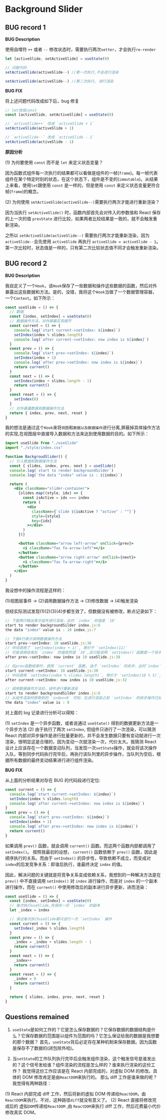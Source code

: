 # Background Slider

## BUG record 1

**BUG Description**

使用自增符 `++` 或者 `--` 修改状态时，需要执行两次`setter`，才会执行`re-render`

```jsx
let [activeSlide, setActiveSlide] = useState(0)

// 问题代码
setActiveSlide(activeSlide--) //第一次执行,不会进行渲染

setActiveSlide(activeSlide--) //第二次执行, 进行渲染
```

**BUG FIX**

将上述问题代码改成如下后，bug 修复

```jsx
// let改成const
const [activeSlide, setActiveSlide] = useState(0)

// `activeSlide++` 改成 `activeSlide + 1`
setActiveSlide(activeSlide + 1)

// `activeSlide--` 改成 `activeSlide - 1`
setActiveSlide(activeSlide - 1)
```

**原因分析**

(1) 为何要使用 `const` 而不是 `let` 来定义状态变量？

因为函数式组件每一次执行的结果都可以看做是组件的一帧(`frame`)。每一帧代表组件在某个特定时刻的状态，在这个状态下，组件是不变的(`immutable`)。从结果上来看，使用`let`跟使用 `const` 是一样的，但是使用 `const` 来定义状态变量更符合帧(`frame`)的概念。

(2) 为何使用 `setActiveSlide(activeSlide--)`需要执行两次才能进行重新渲染？

因为当执行 `setActiveSlide()` 时，函数内部首先会对传入的参数值和 React 保存的上一次的值 `prevState` 进行比较，如果两者比较结果是一致的，就不会触发重新渲染。

之所以 `setActiveSlide(activeSlide--)` 需要执行两次才能重新渲染，因为 `activeSlide--`会先使用 `activeSlide` 再执行 `activeSlide = activeSlide - 1`。第一次比较时，状态值是一样的，只有第二次比较状态值不同才会触发重新渲染。

## BUG record 2

**BUG Description**

我自定义了一个`Hook`，该`Hook`保存了一些数据和操作这些数据的函数，然后对外暴露出这些数据和方法。是的，没错，我将这个`Hook`当做了一个数据管理容器，一个`Context`。如下所示：

```jsx
const useSlide = () => {
  // 数据
  const [index, setIndex] = useState(0)
  // 数据操作方法，对外屏蔽实现细节
  const current = () => {
    console.log(`start current->setIndex: ${index}`)
    setIndex(index % slides.length)
    console.log(`after current->setIndex: now index is ${index}`)
  }
  const prev = () => {
    console.log(`start prev->setIndex: ${index}`)
    setIndex(index + 1)
    console.log(`after prev->setIndex: now index is ${index}`)
    return current()
  }
  const next = () => {
    setIndex(index + slides.length - 1)
    return current()
  }
  const reset = () => {
    setIndex(0)
  }
  // 对外暴露数据和数据操作方法
  return { index, prev, next, reset }
}
```

我的想法是通过这个`Hook`来将`视图`和`数据以及数据操作`进行分离,屏蔽掉具体操作方法的实现,在视图层中直接导入数据和方法来达到使用数据的目的。如下所示：

```jsx
import useSlide from "./useSlide"
import "./style/index.css"

function BackgroudSlider() {
  // 引入数据和数据操作方法
  const { slides, index, prev, next } = useSlide()
  console.log(`start to render backgroundSilder`)
  console.log(`the data "index" value is : ${index}`)

  return (
    <div className="slider-container">
      {slides.map((style, idx) => {
        const isActive = idx === index
        return (
          <div
            className={`slide ${isActive ? "active" : ""}`}
            style={style}
            key={idx}
          ></div>
        )
      })}

      <button className="arrow left-arrow" onClick={prev}>
        <i className="fas fa-arrow-left"></i>
      </button>
      <button className="arrow right-arrow" onClick={next}>
        <i className="fas fa-arrow-right"></i>
      </button>
    </div>
  )
}
```

我设想中的操作流程是这样的：

(1)视图层事件 -> (2)调用数据操作方法 -> (3)修改数据 -> (4)触发渲染

但经实际测试发现(1)(2)(3)(4)步都生效了，但数据没有被修改，断点记录如下：

```jsx
// 下面两行输出表示组件进行渲染，此时 `index` 的值是 `10`
start to render backgroundSilder index.js:6
the data "index" value is : 10 index.js:7

// 下面4行表示调用数据操作方法
start prev->setIndex: 10 useSlide.js:36
// 中间调用了 `setIndex(index + 1)`, 等价于 `setIndex(11)`
// 可是调用结束后 `index` 的值依然是 `10`,这只能说明 `setIndex()`函数是一个异步函数
after prev->setIndex: now index is 10 useSlide.js:38

// 在prev函数结束时，调用 `current` 函数, 由于 `setIndex` 的异步，此时`index` 的值依然是 `10`
start current->setIndex: 10 useSlide.js:30
// 中间调用 `setIndex(index % slides.length)`, 等价于 `setIndex(10 % 5)`, 即 `setIndex(0)`
after current->setIndex: now index is 10 useSlide.js:32

// 调用数据操作方法后，组件进行重新渲染
start to render backgroundSilder index.js:6
// 从组件渲染时获取到的 `index=0` 可知，在进行渲染之前 `setIndex` 的异步操作已经结束
the data "index" value is : 0
```

对上面的 log 记录进行分析可以得知：

(1) `setIndex` 是一个异步函数，或者说通过 `useState()` 得到的数据更新方法是一个异步方法
(2) 由于执行了两次 `setIndex`, 但组件只进行了一次渲染，可以猜测 React 内部对异步操作是进行批量更新的，并不会发生数据只要有变动就进行一次渲染，很明显这是合理的，因为变动一次就渲染一次，代价太大。我猜测 React 设计上应该存在一个数据变动队列，当发现一次`setState`操作，就会将该次操作入队，等到同步代码执行完毕后，再执行该队列里的异步操作，当队列为空后，根据所有数据的最终变动结果进行进行组件渲染。

**BUG FIX**

从上面的分析结果对存在 BUG 的代码段进行定位:

```jsx
const current = () => {
  console.log(`start current->setIndex: ${index}`)
  setIndex(index % slides.length)
  console.log(`after current->setIndex: now index is ${index}`)
}
const prev = () => {
  console.log(`start prev->setIndex: ${index}`)
  setIndex(index + 1)
  console.log(`after prev->setIndex: now index is ${index}`)
  return current()
}
```

如果调用 `prev()` 函数，就会调用 `current()` 函数。而这两个函数内部都调用了 `setIndex()`。
按照我最初的设想， `current()` 函数依赖于 `prev()` 函数，因此是顺序执行的关系。而由于 `setIndex()` 的异步性，导致依赖不成立，而变成对 `index`的后发竞争关系：即谁后执行，谁最终决定 `index` 的值。

因此，解决问题的关键就是将竞争关系变成依赖关系，我想到的一种解决方法是在 `prev()` 中不直接调用 `setIndex()` 对 `index` 进行操作，而是对 `index` 的一个副本进行操作，而在 `current()` 中使用修改后的副本进行异步更新，进而渲染：

```jsx
const useSlide = () => {
  const [index, setIndex] = useState(0)
  // 每次执行useSlide,先保存一份 `index` 的副本
  let _index = index

  // 保证每次执行useSlide都只进行一次 `setIndex` 操作
  const current = () => {
    setIndex(_index % slides.length)
  }
  const prev = () => {
    _index = _index + slides.length - 1
    return current()
  }
  const next = () => {
    _index++
    return current()
  }
  const reset = () => {
    _index = 0
    return current()
  }

  return { slides, index, prev, next, reset }
}
```

## Questions remained

1. `useState`是如何工作的？它是怎么保存数据的？它保存数据的数据结构是什么？它保存数据的范围是以组件为范围的吗？它怎么保证给我的数据是我想要的那个数据？
   首先，`useState`背后必定存在某种机制来保存数据。因为函数是保存不了数据的(闭包除外哈)。

2. 当`setState`的工作队列执行完毕后会触发组件渲染，这个触发信号是谁发出的？这个信号发给谁？组件渲染的流程是怎么样的？谁来执行渲染的这份工作？
   我觉得这份工作应该是在 React 内部完成的，对虚拟 DOM 的修改。具体的 DOM 修改肯定是由`ReactDOM`来执行的。
   那么 diff 工作是谁来做的呢？我觉得有两种路径：

(1) React 内部完成 diff 工作，然后将新的虚拟 DOM 传递给`ReactDOM`，由`ReactDOM`来执行。不对，这种路径`diff`就没有意义了。
(2) React 直接将修改完成后的 虚拟`DOM`传递给`ReactDOM` ,由 `ReactDOM`来执行 diff 工作，然后花费最小代价修改真实 DOM。
